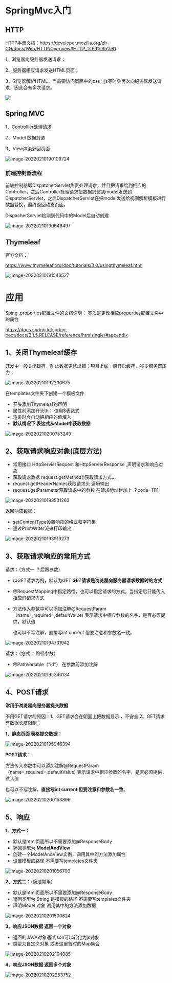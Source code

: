 # SpringMvc入门

## HTTP

HTTP手册文档：https://developer.mozilla.org/zh-CN/docs/Web/HTTP/Overview#HTTP_%E6%B5%81

1、浏览器向服务器发送请求；

2、服务器相应请求发送HTML页面；

3、浏览器解析HTML，当需要访问页面中的css，js等时会再次向服务器发送请求，因此会有多次请求。

![](C:\Users\XL\Desktop\SpringMvc\1.png)



## Spring MVC

1、Controlller处理请求 

2、Model 数据封装

3、View渲染返回页面

![image-20220210190109724](C:\Users\XL\Desktop\SpringMvc\2.png)



### 前端控制器流程

​        前端控制器即DispatcherServlet负责处理请求，并且把请求给到相应的Controller，之后Controller处理请求把数据封装到model发送到DispatcherServlet，之后DispatcherServlet在把model发送给视图解析模板进行数据替换，最终返回动态页面。

DispacherServlet检测到代码中的Model后自动创建

![image-20220210190646497](C:\Users\XL\Desktop\SpringMvc\3.png)

## Thymeleaf

官方文档：

https://www.thymeleaf.org/doc/tutorials/3.0/usingthymeleaf.html

![image-20220210191546527](C:\Users\XL\Desktop\SpringMvc\4.png)



# 应用

Sping  .properties配置文件的文档说明： 实质是更改相应properties配置文件中的属性

https://docs.spring.io/spring-boot/docs/2.1.5.RELEASE/reference/htmlsingle/#appendix



## **1、关闭Thymeleaf缓存**   

开发中一般关闭缓存，防止数据更修出错；项目上线一般开启缓存，减少服务器压力；

![image-20220210192230675](C:\Users\XL\Desktop\SpringMvc\5.png)

在templates文件夹下创建一个模板文件

- 开头添加Thymeleaf的声明
- 属性前添加开头th：    值用$表达式   
- 渲染时会自动把相应的值填入
- **默认情况下  表达式从Model中获取数据**

![image-20220210200753249](C:\Users\XL\Desktop\SpringMvc\6.png)



## **2、获取请求响应对象(底层方法)**

- 常用接口 HttpServlerRequest 和HttpServlerResponse ,声明请求和响应对象 
- 获取请求数据  request.getMethod()获取请求方式...
- request.getHeaderNames获取请求头 遍历输出
- request.getParameter获取请求中的参数    在请求地址栏加上  ？code=1111

![image-20220210193531263](C:\Users\XL\Desktop\SpringMvc\7.png)

返回响应数据：

- setContentType设置响应的格式和字符集
- 通过PrintWriter流来打印输出

![image-20220210193919273](C:\Users\XL\Desktop\SpringMvc\8.png)





## **3、获取请求响应的常用方式**

请求：（方式一  ？后跟参数）

- 以GET请求为例，默认为GET    **GET请求是浏览器向服务器请求数据时的方式**  

- @RequestMapping中指定路径，也可以指定请求的方式，当指定后只能传入相应的请求方式

- 方法传入参数中可以添加注解@RequestParam（name=,required=,defaultValue)  表示请求中相应参数的名字，是否必须提供，默认值

  也可以不写注解，直接写int current 但要注意和参数名一致。

![image-20220210194731942](C:\Users\XL\Desktop\SpringMvc\9.png)



请求：（方式二    路径参数）

- @PathVariable（“id"） 在参数前添加注解

![image-20220210195340134](C:\Users\XL\Desktop\SpringMvc\10.png)



## **4、POST请求**

 **常用于浏览器向服务器提交数据**

不用GET请求的原因：1、GET请求会在明面上把数据显示 ，不安全    2、GET请求有数据长度限制；

**1、静态页面 表格提交数据：**

![image-20220210195946394](C:\Users\XL\Desktop\SpringMvc\11.png)



**POST请求：**

方法传入参数中可以添加注解@RequestParam（name=,required=,defaultValue)  表示请求中相应参数的名字，是否必须提供，默认值

也可以不写注解，**直接写int current 但要注意和参数名一致**。

![image-20220210200153896](C:\Users\XL\Desktop\SpringMvc\12.png)





## 5、响应

**1、方式一：**

- 默认是html页面所以不需要添加@ResponseBody
- 返回类型为  **ModelAndView**
- 创建一个ModelAndView实例，调用其中的方法添加属性
- 设置模板的路径   不需要写templates文件夹

![image-20220210201056700](C:\Users\XL\Desktop\SpringMvc\13.png)



**2、方式二：**（简洁常用）

- 默认是html页面所以不需要添加@ResponseBody
- 返回类型为 String  是模板的路径    不需要写templates文件夹
- 声明Model  对象  调用其中的方法添加数据

![image-20220210201500624](C:\Users\XL\Desktop\SpringMvc\14.png)



**3、响应JSON数据  返回一个对象**

- 返回的JAVA对象通过json可以转化为js对象
- 类型为自定义对象  或者这里暂时的Map集合

![image-20220210202104085](C:\Users\XL\Desktop\SpringMvc\15.png)



**4、响应JSON数据  返回多个对象**

![image-20220210202253752](C:\Users\XL\Desktop\SpringMvc\16.png)